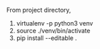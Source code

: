 From project directory, 

1. virtualenv -p python3 venv
2. source ./venv/bin/activate
3. pip install --editable .